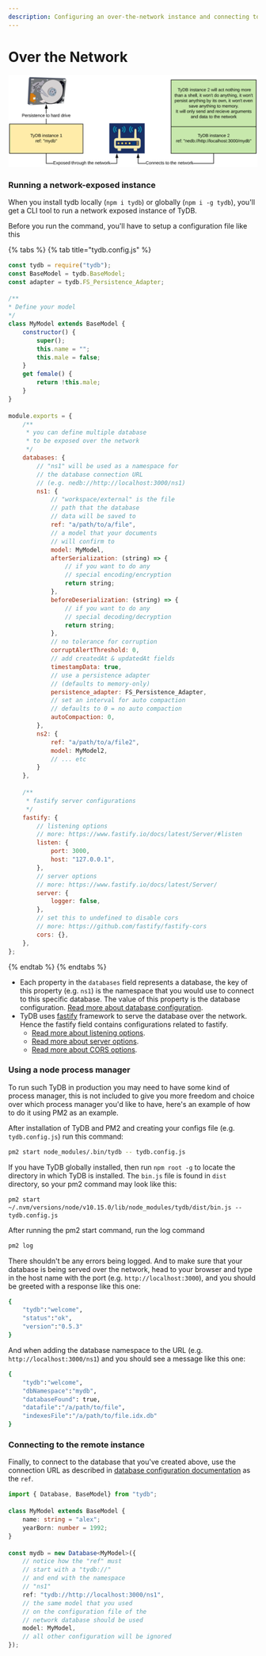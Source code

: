 ```yaml
---
description: Configuring an over-the-network instance and connecting to it
---
```


# Over the Network

![How over-the-network connections work](.gitbook/assets/screenshot_2.png)

### Running a network-exposed instance

When you install tydb locally \(`npm i tydb`\) or globally \(`npm i -g tydb`\), you'll get a CLI tool to run a network exposed instance of TyDB.

Before you run the command, you'll have to setup a configuration file like this

{% tabs %}
{% tab title="tydb.config.js" %}
```javascript
const tydb = require("tydb");
const BaseModel = tydb.BaseModel;
const adapter = tydb.FS_Persistence_Adapter;

/**
* Define your model
*/
class MyModel extends BaseModel {
	constructor() {
		super();
		this.name = "";
		this.male = false;
	}
	get female() {
		return !this.male;
	}
}

module.exports = {
	/**
	 * you can define multiple database
	 * to be exposed over the network
	 */
	databases: {
		// "ns1" will be used as a namespace for
		// the database connection URL
		// (e.g. nedb://http://localhost:3000/ns1)
		ns1: {
			// "workspace/external" is the file
			// path that the database
			// data will be saved to
			ref: "a/path/to/a/file",
			// a model that your documents
			// will confirm to
			model: MyModel,
			afterSerialization: (string) => {
				// if you want to do any
				// special encoding/encryption
				return string;
			},
			beforeDeserialization: (string) => {
				// if you want to do any
				// special decoding/decryption
				return string;
			},
			// no tolerance for corruption
			corruptAlertThreshold: 0,
			// add createdAt & updatedAt fields
			timestampData: true,
			// use a persistence adapter
			// (defaults to memory-only)
			persistence_adapter: FS_Persistence_Adapter,
			// set an interval for auto compaction
			// defaults to 0 = no auto compaction
			autoCompaction: 0,
		},
		ns2: {
			ref: "a/path/to/a/file2",
			model: MyModel2,
			// ... etc
		}
	},

	/**
	 * fastify server configurations
	 */
	fastify: {
		// listening options
		// more: https://www.fastify.io/docs/latest/Server/#listen
		listen: {
			port: 3000,
			host: "127.0.0.1",
		},
		// server options
		// more: https://www.fastify.io/docs/latest/Server/
		server: {
			logger: false,
		},
		// set this to undefined to disable cors
		// more: https://github.com/fastify/fastify-cors
		cors: {},
	},
};
```
{% endtab %}
{% endtabs %}

* Each property in the `databases` field represents a database, the key of this property \(e.g. `ns1`\) is the namespace that you would use to connect to this specific database. The value of this property is the database configuration. [Read more about database configuration](database-configurations.md).
* TyDB uses [fastify](https://www.fastify.io/) framework to serve the database over the network. Hence the fastify field contains configurations related to fastify.
  * [Read more about listening options](https://www.fastify.io/docs/latest/Server/#listen).
  * [Read more about server options](https://www.fastify.io/docs/latest/Server/).
  * [Read more about CORS options](https://github.com/fastify/fastify-cors#options).

### Using a node process manager

To run such TyDB in production you may need to have some kind of process manager, this is not included to give you more freedom and choice over which process manager you'd like to have, here's an example of how to do it using PM2 as an example.

After installation of TyDB and PM2 and creating your configs file \(e.g. `tydb.config.js`\) run this command:

```bash
pm2 start node_modules/.bin/tydb -- tydb.config.js
```

If you have TyDB globally installed, then run `npm root -g` to locate the directory in which TyDB is installed. The `bin.js` file is found in `dist` directory, so your pm2 command may look like this:

```text
pm2 start ~/.nvm/versions/node/v10.15.0/lib/node_modules/tydb/dist/bin.js -- tydb.config.js
```

After running the pm2 start command, run the log command

```bash
pm2 log
```

There shouldn't be any errors being logged. And to make sure that your database is being served over the network, head to your browser and type in the host name with the port \(e.g. `http://localhost:3000`\), and you should be greeted with a response like this one:

```bash
{
    "tydb":"welcome",
    "status":"ok",
    "version":"0.5.3"
}
```

And when adding the database namespace to the URL \(e.g. `http://localhost:3000/ns1`\) and you should see a message like this one:

```bash
{
    "tydb":"welcome",
    "dbNamespace":"mydb",
    "databaseFound": true,
    "datafile":"/a/path/to/file",
    "indexesFile":"/a/path/to/file.idx.db"
}
```

### Connecting to the remote instance

Finally, to connect to the database that you've created above, use the connection URL as described in [database configuration documentation](database-configurations.md#ref) as the `ref`.

```typescript
import { Database, BaseModel} from "tydb";

class MyModel extends BaseModel {
    name: string = "alex";
    yearBorn: number = 1992;
}

const mydb = new Database<MyModel>({
    // notice how the "ref" must
    // start with a "tydb://"
    // and end with the namespace
    // "ns1"
    ref: "tydb://http://localhost:3000/ns1",
    // the same model that you used
    // on the configuration file of the
    // network database should be used
    model: MyModel,
    // all other configuration will be ignored
});
```

